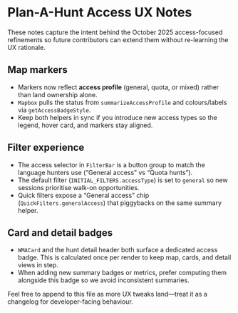 # Plan-A-Hunt Access UX Notes

These notes capture the intent behind the October 2025 access-focused refinements so future contributors can extend them without re-learning the UX rationale.

## Map markers
- Markers now reflect **access profile** (general, quota, or mixed) rather than land ownership alone.
- `Mapbox` pulls the status from `summarizeAccessProfile` and colours/labels via `getAccessBadgeStyle`.
- Keep both helpers in sync if you introduce new access types so the legend, hover card, and markers stay aligned.

## Filter experience
- The access selector in `FilterBar` is a button group to match the language hunters use (“General access” vs “Quota hunts”).
- The default filter (`INITIAL_FILTERS.accessType`) is set to `general` so new sessions prioritise walk-on opportunities.
- Quick filters expose a “General access” chip (`QuickFilters.generalAccess`) that piggybacks on the same summary helper.

## Card and detail badges
- `WMACard` and the hunt detail header both surface a dedicated access badge. This is calculated once per render to keep map, cards, and detail views in step.
- When adding new summary badges or metrics, prefer computing them alongside this badge so we avoid inconsistent summaries.

Feel free to append to this file as more UX tweaks land—treat it as a changelog for developer-facing behaviour.

